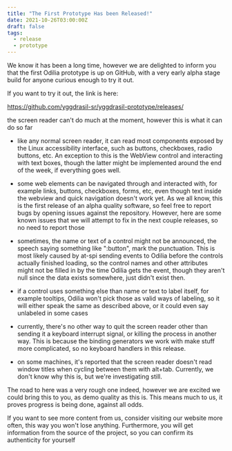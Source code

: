 ```yaml
---
title: "The First Prototype Has been Released!"
date: 2021-10-26T03:00:00Z
draft: false
tags:
  - release
  - prototype
---
```


We know it has been a long time, however we are delighted to inform you that the first Odilia prototype is up on GitHub,
with a very early alpha stage build for anyone curious enough to try it out.  

If you want to try it out, the link is here:

<https://github.com/yggdrasil-sr/yggdrasil-prototype/releases/>

the screen reader can't do much at the moment, however this is what it can do so far

* like any normal screen reader, it can read most components exposed by the Linux accessibility interface, such as
  buttons, checkboxes, radio buttons, etc.  An exception to this is the WebView control and interacting with text boxes,
  though the latter might be implemented around the end of the week, if everything goes well.

* some web elements can be navigated through and interacted with, for example links, buttons, checkboxes, forms, etc,
  even though text inside the webview and quick navigation doesn't work yet. As we all know, this is the first release
  of an alpha quality software, so feel free to report bugs by opening issues against the repository. However, here are
  some known issues that we will attempt to fix in the next couple releases, so no need to report those

* sometimes, the name or text of a control might not be announced, the speech saying something like ":button", mark the
  punctuation.  This is most likely caused by at-spi sending events to Odilia before the controls actually finished
  loading, so the control names and other attributes might not be filled in by the time Odilia gets the event, though
  they aren't null since the data exists somewhere, just didn't exist then.

* if a control uses something else than name or text to label itself, for example tooltips, Odilia won't pick those as
  valid ways of labeling, so it will either speak the same as described above, or it could even say unlabeled in some
  cases

* currently, there's no other way to quit the screen reader other than sending it a keyboard interrupt signal, or
  killing the process in another way. This is because the binding generators we work with make stuff more complicated,
  so no keyboard handlers in this release.

* on some machines, it's reported that the screen reader doesn't read window titles when cycling between them with
  alt+tab. Currently, we don't know why this is, but we're investigating still.

The road to here was a very rough one indeed, however we are excited we could bring this to you, as demo quality as this
is. This means much to us, it proves progress is being done, against all odds.  

If you want to see more content from us, consider visiting our website more often, this way you won't lose anything.
Furthermore, you will get information from the source of the project, so you can confirm its authenticity for yourself
